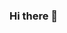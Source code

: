 ### Hi there 👋

<!--
**NikhilMahashabde/NikhilMahashabde** is a ✨ _special_ ✨ repository because its `README.md` (this file) appears on your GitHub profile.

<script src="https://unpkg.com/@codersrank/skills-chart@x.x.x/codersrank-skills-chart.min.js"></script>

<codersrank-skills-chart username="nikhilmahashabde"></codersrank-skills-chart>
